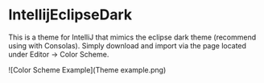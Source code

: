 # IntellijEclipseDark
This is a theme for IntelliJ that mimics the eclipse dark theme (recommend using with Consolas). Simply download and import via the page located under Editor -> Color Scheme.

![Color Scheme Example](Theme example.png)

